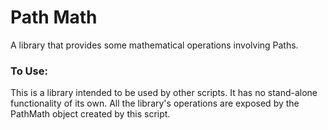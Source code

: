 # Path Math

A library that provides some mathematical operations involving Paths.

### To Use:

This is a library intended to be used by other scripts. It has no stand-alone
functionality of its own. All the library's operations are exposed by the
PathMath object created by this script.
